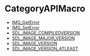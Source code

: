 # CategoryAPIMacro

<!-- BEGIN CATEGORY LIST -->
- [IMG_GetError](IMG_GetError)
- [IMG_SetError](IMG_SetError)
- [SDL_IMAGE_COMPILEDVERSION](SDL_IMAGE_COMPILEDVERSION)
- [SDL_IMAGE_MAJOR_VERSION](SDL_IMAGE_MAJOR_VERSION)
- [SDL_IMAGE_VERSION](SDL_IMAGE_VERSION)
- [SDL_IMAGE_VERSION_ATLEAST](SDL_IMAGE_VERSION_ATLEAST)
<!-- END CATEGORY LIST -->

